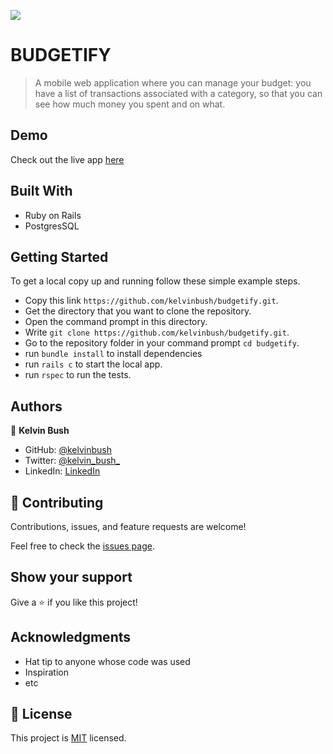 ![](https://img.shields.io/badge/Microverse-blueviolet)

# BUDGETIFY

> A mobile web application where you can manage your budget: you have a list of transactions associated with a category,
> so that you can see how much money you spent and on what.

## Demo
Check out the live app [here](https://limitless-castle-88719.herokuapp.com/)

## Built With

- Ruby on Rails
- PostgresSQL

## Getting Started

To get a local copy up and running follow these simple example steps.

- Copy this link `https://github.com/kelvinbush/budgetify.git`.
- Get the directory that you want to clone the repository.
- Open the command prompt in this directory.
- Write `git clone https://github.com/kelvinbush/budgetify.git`.
- Go to the repository folder in your command prompt `cd budgetify`.
- run `bundle install` to install dependencies
- run `rails c` to start the local app.
- run `rspec` to run the tests.

## Authors

👤 **Kelvin Bush**

- GitHub: [@kelvinbush](https://github.com/kelvinbush)
- Twitter: [@kelvin_bush_](https://twitter.com/kelvin_bush_)
- LinkedIn: [LinkedIn](https://www.linkedin.com/in/kelvin-wachiye-04b469173/)

## 🤝 Contributing

Contributions, issues, and feature requests are welcome!

Feel free to check the [issues page](../../issues/).

## Show your support

Give a ⭐️ if you like this project!

## Acknowledgments

- Hat tip to anyone whose code was used
- Inspiration
- etc

## 📝 License

This project is [MIT](./MIT.md) licensed.